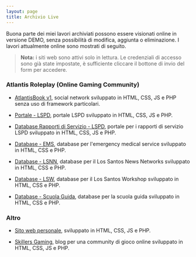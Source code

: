 ```yaml
---
layout: page
title: Archivio Live
---
```



Buona parte dei miei lavori archiviati possono essere visionati online in versione DEMO, senza possibilità di modifica, aggiunta o eliminazione. I lavori attualmente online sono mostrati di seguito.

> **Nota:** i siti web sono attivi solo in lettura. Le credenziali di accesso sono già state impostate, è sufficiente cliccare il bottone di invio del form per accedere.


### Atlantis Roleplay (Online Gaming Community)

- [AtlantisBook v1](http://archive.marianosciacco.it/atlantisbook1), social network sviluppato in HTML, CSS, JS e PHP senza uso di framework particolari.

- [Portale - LSPD](http://archive.marianosciacco.it/pd_site), portale LSPD sviluppato in HTML, CSS, JS e PHP.

- [Database Rapporti di Servizio - LSPD](http://archive.marianosciacco.it/pd_desktop), portale per i rapporti di servizio LSPD sviluppato in HTML, CSS, JS e PHP.

- [Database - EMS](http://archive.marianosciacco.it/ems), database per l'emergency medical service sviluppato in HTML, CSS e PHP.

- [Database - LSNN](http://archive.marianosciacco.it/lsnn), database per il Los Santos News Networks sviluppato in HTML, CSS e PHP.

- [Database - LSW](http://archive.marianosciacco.it/lsw), database per il Los Santos Workshop sviluppato in HTML, CSS e PHP.

- [Database - Scuola Guida](http://archive.marianosciacco.it/scuolaguida), database per la scuola guida sviluppato in HTML, CSS e PHP.


### Altro

- [Sito web personale](http://archive.marianosciacco.it/imaxel), sviluppato in HTML, CSS, JS e PHP.

- [Skillers Gaming](http://archive.marianosciacco.it/skillers), blog per una community di gioco online sviluppato in HTML, CSS, JS e PHP.
